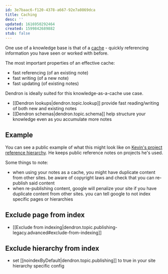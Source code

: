 ```yaml
---
id: 3e7baac6-f120-4378-a667-92e7a0869dca
title: Caching
desc: ''
updated: 1616950292464
created: 1599842689882
stub: false
---
```

One use of a knowledge base is that of a [cache](https://en.wikipedia.org/wiki/Cache_(computing)) - quickly referencing information you have seen or worked with before. 

The most important properties of an effective cache:

- fast referencing (of an existing note)
- fast writing (of a new note)
- fast updating (of existing notes)

Dendron is ideally suited for this knowledge-as-a-cache use case. 

- [[Dendron lookups|dendron.topic.lookup]] provide fast reading/writing of both new and existing notes
- [[Dendron schemas|dendron.topic.schema]] help structure your knowledge even as you accumulate more notes

## Example

You can see a public example of what this might look like on [Kevin's project reference hierarchy](https://www.kevinslin.com/notes/3dd58f62-fee5-4f93-b9f1-b0f0f59a9b64.html). He keeps public reference notes on projects he's used. 

Some things to note: 

- when using your notes as a cache, you might have duplicate content from other sites. be aware of copyright laws and check that you can re-publish said content
- when re-publishing content, google will penalize your site if you have duplicate content from other sites. you can tell google to not index specific pages or hierarchies
    

## Exclude page from index

- [[Exclude from indexing|dendron.topic.publishing-legacy.advanced#exclude-from-indexing]]

## Exclude hierarchy from index

- set [[noindexByDefault|dendron.topic.publishing]] to true in your site hierarchy specific config

